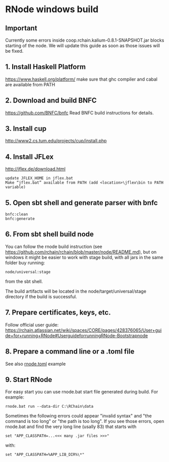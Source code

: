 # RNode windows build
## Important
Currently some errors inside coop.rchain.kalium-0.8.1-SNAPSHOT.jar blocks starting of the node. We will update this guide as soon as those issues will be fixed.

## 1. Install Haskell Platform
https://www.haskell.org/platform/
	make sure that ghc compiler and cabal are available from PATH

## 2. Download and build BNFC
https://github.com/BNFC/bnfc
	Read BNFC build instructions for details.

## 3. Install cup
http://www2.cs.tum.edu/projects/cup/install.php

## 4. Install JFLex
http://jflex.de/download.html
	
	update JFLEX_HOME in jflex.bat
	Make “jflex.bat” available from PATH (add <location>\jflex\bin to PATH variable)

## 5. Open sbt shell and generate parser with bnfc
```
bnfc:clean
bnfc:generate
```
## 6. From sbt shell build node

You can follow the rnode build instruction (see https://github.com/rchain/rchain/blob/master/node/README.md), but on windows it might be easier to work with stage build, with all jars in the same folder buy running:
```
node/universal:stage
```
from the sbt shell.

The build artifacts will be located in the node/target/universal/stage directory if the build is successful.

## 7. Prepare certificates, keys, etc.
Follow official user guide:
https://rchain.atlassian.net/wiki/spaces/CORE/pages/428376065/User+guide+for+running+RNode#UserguideforrunningRNode-Bootstrapnode

## 8. Prepare a command line or a .toml file
See also [rnode.toml](rnode.toml) example

## 9. Start RNode
For easy start you can use rnode.bat start file generated during build. For example:
```
rnode.bat run --data-dir C:\RChain\data
```

Sometimes the following errors could appear "invalid syntax" and "the command is too long" or "the path is too long". If you see those errors, open rnode.bat and find the very long line (usally 83) that starts with 
```
set "APP_CLASSPATH=...<<< many .jar files >>>" 
```
with:
```
set "APP_CLASSPATH=%APP_LIB_DIR%\*"
```
